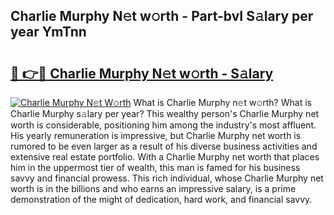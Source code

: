 ## Charlie Murphy N𝚎t w𝚘rth - Part-bvI S𝚊lary per year YmTnn

# <h2><a href="http://gc55ty.nevu.top/?p=Charlie+Murphy">🔗 👉🔴 Charlie Murphy N𝚎t w𝚘rth - S𝚊lary</a></h2>

[![Charlie Murphy N𝚎t W𝚘rth](https://i.imgur.com/Oavwk0R.jpeg)](http://gc55ty.nevu.top/?p=Charlie+Murphy)
What is Charlie Murphy n𝚎t w𝚘rth? What is Charlie Murphy s𝚊lary per year?
This wealthy person's Charlie Murphy net worth is considerable, positioning him among the industry's most affluent. His yearly remuneration is impressive, but Charlie Murphy net worth is rumored to be even larger as a result of his diverse business activities and extensive real estate portfolio. With a Charlie Murphy net worth that places him in the uppermost tier of wealth, this man is famed for his business savvy and financial prowess. This rich individual, whose Charlie Murphy net worth is in the billions and who earns an impressive salary, is a prime demonstration of the might of dedication, hard work, and financial savvy.
